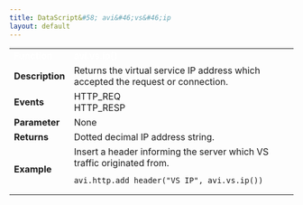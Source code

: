 ```yaml
---
title: DataScript&#58; avi&#46;vs&#46;ip
layout: default
---
```

<table class="table table-hover table table-bordered table-hover">  
<tbody>       
<tr>   
<td><span style="color: white; font-size: medium;"><strong>Function</strong></span></td>
<td><span style="color: white;"><b>avi.vs.ip()</b></span></td>
</tr>
<tr>   
<td><span style="font-size: medium;"><strong>Description</strong></span></td>
<td>Returns the virtual service IP address which accepted the request or connection.</td>
</tr>
<tr>   
<td><span style="font-size: medium;"><strong>Events</strong></span></td>
<td>HTTP_REQ<br> HTTP_RESP</td>
</tr>
<tr>   
<td><span style="font-size: medium;"><strong>Parameter</strong></span></td>
<td>None</td>
</tr>
<tr>   
<td><span style="font-size: medium;"><strong>Returns</strong></span></td>
<td>Dotted decimal IP address string.</td>
</tr>
<tr>   
<td><span style="font-size: medium;"><strong>Example</strong></span></td>
<td>Insert a header informing the server which VS traffic originated from.<br> 
<!-- Crayon Syntax Highlighter v2.7.1 --> <pre><code class="language-lua">avi.http.add_header("VS_IP", avi.vs.ip())</code></pre> 
<!-- [Format Time: 0.0009 seconds] --></td>
</tr>
</tbody>
</table> 